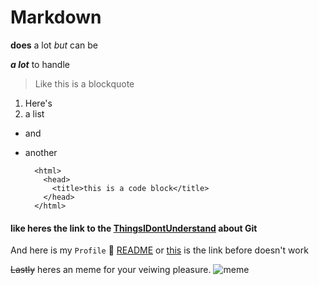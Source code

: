# Markdown
**does** a lot *but* can be

***a lot*** to handle
> Like this is a blockquote
1. Here's
2. a list
- and
- another

        <html>
          <head>
            <title>this is a code block</title>
          </head>
        </html>

#### like heres the link to the [ThingsIDontUnderstand](https://github.com/Ahmed-Umer02/ThingsIDontUnderstandAboutGIt/blob/0f0389876182d3f14232cd45cdc743304705b3b3/ThingsIDontUnderstand.md) about Git

And here is my `Profile` 🥇 [README](https://github.com/Ahmed-Umer02/Ahmed-Umer02/blob/2fdbd642f220c513633655df1eb4d084402cdf3c/README.md) or [this](https://github.com/Ahmed-Umer02) is the link before doesn't work

~~Lastly~~ heres an meme for your veiwing pleasure. ![meme](https://ih1.redbubble.net/image.1980770119.1726/flat,128x128,075,f-pad,128x128,f8f8f8.jpg)
